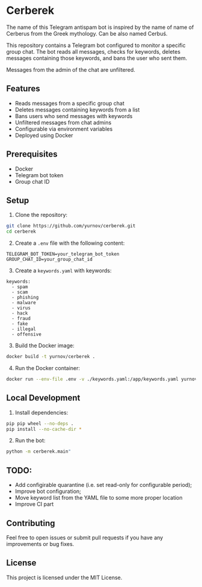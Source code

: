 # Сerberek

The name of this Telegram antispam bot is inspired by the name of name of Cerberus from the Greek mythology. Can be also named Cerbuś.

This repository contains a Telegram bot configured to monitor a specific group chat. The bot reads all messages, checks for keywords, deletes messages containing those keywords, and bans the user who sent them.

Messages from the admin of the chat are unfiltered.

## Features

- Reads messages from a specific group chat
- Deletes messages containing keywords from a list
- Bans users who send messages with keywords
- Unfiltered messages from chat admins
- Configurable via environment variables
- Deployed using Docker

## Prerequisites

- Docker
- Telegram bot token
- Group chat ID

## Setup

1. Clone the repository:

```sh
git clone https://github.com/yurnov/cerberek.git
cd cerberek
```

2. Create a `.env` file with the following content:

```env
TELEGRAM_BOT_TOKEN=your_telegram_bot_token
GROUP_CHAT_ID=your_group_chat_id
```

3. Create a `keywords.yaml` with keywords:
```
keywords:
  - spam
  - scam
  - phishing
  - malware
  - virus
  - hack
  - fraud
  - fake
  - illegal
  - offensive
```

3. Build the Docker image:

```sh
docker build -t yurnov/cerberek .
```

4. Run the Docker container:

```sh
docker run --env-file .env -v ./keywords.yaml:/app/keywords.yaml yurnov/cerberek.git
```

## Local Development

1. Install dependencies:

```sh
pip pip wheel --no-deps .
pip install --no-cache-dir *

```

2. Run the bot:

```sh
python -m cerberek.main"
```

## TODO:

- Add configirable quarantine (i.e. set read-only for configurable period);
- Improve bot configuration;
- Move keyword list from the YAML file to some more proper location
- Improve CI part

## Contributing

Feel free to open issues or submit pull requests if you have any improvements or bug fixes.

## License

This project is licensed under the MIT License.

